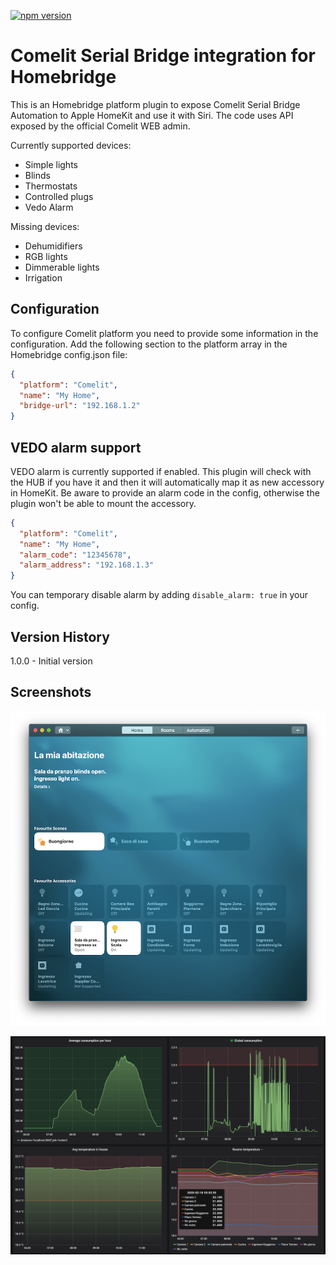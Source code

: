 [![npm version](https://badge.fury.io/js/homebridge-comelit-sb.svg)](https://badge.fury.io/js/homebridge-comelit-sb)

# Comelit Serial Bridge integration for Homebridge

This is an Homebridge platform plugin to expose Comelit Serial Bridge Automation to Apple HomeKit and use it with Siri.
The code uses API exposed by the official Comelit WEB admin.

Currently supported devices:

- Simple lights
- Blinds
- Thermostats
- Controlled plugs
- Vedo Alarm

Missing devices:

- Dehumidifiers
- RGB lights
- Dimmerable lights
- Irrigation

## Configuration

To configure Comelit platform you need to provide some information in the configuration.
Add the following section to the platform array in the Homebridge config.json file:

```json
{
  "platform": "Comelit",
  "name": "My Home",
  "bridge-url": "192.168.1.2"
}
```

## VEDO alarm support

VEDO alarm is currently supported if enabled. This plugin will check with the HUB if you have it and then it will automatically
map it as new accessory in HomeKit. Be aware to provide an alarm code in the config, otherwise the plugin won't be able
to mount the accessory.

```json
{
  "platform": "Comelit",
  "name": "My Home",
  "alarm_code": "12345678",
  "alarm_address": "192.168.1.3"
}
```

You can temporary disable alarm by adding `disable_alarm: true` in your config.

## Version History

1.0.0 - Initial version

## Screenshots

![Home application screenshot](https://github.com/madchicken/homebridge-comelit-hub/raw/master/images/home.png)

![Grafana screenshot](https://github.com/madchicken/homebridge-comelit-hub/raw/master/images/grafana.png)
